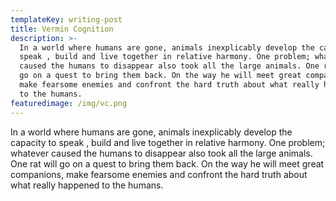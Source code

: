 ```yaml
---
templateKey: writing-post
title: Vermin Cognition
description: >-
  In a world where humans are gone, animals inexplicably develop the capacity to
  speak , build and live together in relative harmony. One problem; whatever
  caused the humans to disappear also took all the large animals. One rat will
  go on a quest to bring them back. On the way he will meet great companions,
  make fearsome enemies and confront the hard truth about what really happened
  to the humans.
featuredimage: /img/vc.png
---
```

In a world where humans are gone, animals inexplicably develop the capacity to speak , build and live together in relative harmony. One problem; whatever caused the humans to disappear also took all the large animals. One rat will go on a quest to bring them back. On the way he will meet great companions, make fearsome enemies and confront the hard truth about what really happened to the humans.

